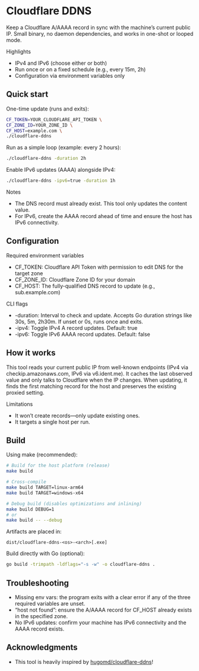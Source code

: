 # Cloudflare DDNS

Keep a Cloudflare A/AAAA record in sync with the machine’s current public IP. Small binary, no daemon dependencies, and works in one-shot or looped mode.

Highlights
- IPv4 and IPv6 (choose either or both)
- Run once or on a fixed schedule (e.g., every 15m, 2h)
- Configuration via environment variables only

## Quick start

One-time update (runs and exits):

```bash
CF_TOKEN=YOUR_CLOUDFLARE_API_TOKEN \
CF_ZONE_ID=YOUR_ZONE_ID \
CF_HOST=example.com \
./cloudflare-ddns
```

Run as a simple loop (example: every 2 hours):

```bash
./cloudflare-ddns -duration 2h
```

Enable IPv6 updates (AAAA) alongside IPv4:

```bash
./cloudflare-ddns -ipv6=true -duration 1h
```

Notes
- The DNS record must already exist. This tool only updates the content value.
- For IPv6, create the AAAA record ahead of time and ensure the host has IPv6 connectivity.

## Configuration

Required environment variables
- CF_TOKEN: Cloudflare API Token with permission to edit DNS for the target zone
- CF_ZONE_ID: Cloudflare Zone ID for your domain
- CF_HOST: The fully-qualified DNS record to update (e.g., sub.example.com)

CLI flags
- -duration: Interval to check and update. Accepts Go duration strings like 30s, 5m, 2h30m. If unset or 0s, runs once and exits.
- -ipv4: Toggle IPv4 A record updates. Default: true
- -ipv6: Toggle IPv6 AAAA record updates. Default: false

## How it works

This tool reads your current public IP from well-known endpoints (IPv4 via checkip.amazonaws.com, IPv6 via v6.ident.me). It caches the last observed value and only talks to Cloudflare when the IP changes. When updating, it finds the first matching record for the host and preserves the existing proxied setting.

Limitations
- It won’t create records—only update existing ones.
- It targets a single host per run.

## Build

Using make (recommended):

```bash
# Build for the host platform (release)
make build

# Cross-compile
make build TARGET=linux-arm64
make build TARGET=windows-x64

# Debug build (disables optimizations and inlining)
make build DEBUG=1
# or
make build -- --debug
```

Artifacts are placed in:
```
dist/cloudflare-ddns-<os>-<arch>[.exe]
```

Build directly with Go (optional):

```bash
go build -trimpath -ldflags="-s -w" -o cloudflare-ddns .
```

## Troubleshooting

- Missing env vars: the program exits with a clear error if any of the three required variables are unset.
- “host not found”: ensure the A/AAAA record for CF_HOST already exists in the specified zone.
- No IPv6 updates: confirm your machine has IPv6 connectivity and the AAAA record exists.

## Acknowledgments

- This tool is heavily inspired by [hugomd/cloudflare-ddns](https://github.com/hugomd/cloudflare-ddns)!
